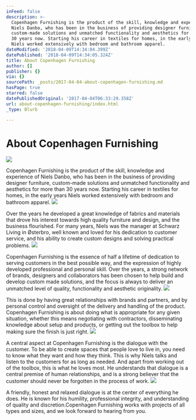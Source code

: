 ```yaml
---
inFeed: false
description: >-
  Copenhagen Furnishing is the product of the skill, knowledge and experience of
  Niels Danbo, who has been in the business of providing designer furniture,
  custom-made solutions and unmatched functionality and aesthetics for more than
  30 years now. Starting his career in textiles for homes, in the early years
  Niels worked extensively with bedroom and bathroom apparel.
dateModified: '2018-04-09T14:34:04.399Z'
datePublished: '2018-04-09T14:34:05.324Z'
title: About Copenhagen Furnishing
author: []
publisher: {}
via: {}
sourcePath: _posts/2017-04-04-about-copenhagen-furnishing.md
hasPage: true
starred: false
datePublishedOriginal: '2017-04-04T06:33:29.358Z'
url: about-copenhagen-furnishing/index.html
_type: Blurb

---
```

# About Copenhagen Furnishing
![](https://the-grid-user-content.s3-us-west-2.amazonaws.com/dd99d9be-0e13-41b1-a070-c81e5191a833.jpg)

Copenhagen Furnishing is the product of the skill, knowledge and experience of Niels Danbo, who has been in the business of providing designer furniture, custom-made solutions and unmatched functionality and aesthetics for more than 30 years now. Starting his career in textiles for homes, in the early years Niels worked extensively with bedroom and bathroom apparel.
![](https://the-grid-user-content.s3-us-west-2.amazonaws.com/c507730d-1f49-49ae-b657-1763178063a5.jpg)

Over the years he developed a great knowledge of fabrics and materials that drove his interest towards high quality furniture and design, and the business flourished. For many years, Niels was the manager at Schwarz Living in Østerbro, well known and loved for his dedication to customer service, and his ability to create custom designs and solving practical problems.
![](https://the-grid-user-content.s3-us-west-2.amazonaws.com/1913a58b-285b-4a7c-a0d2-0960e5a1e164.jpg)

Copenhagen Furnishing is the essence of half a lifetime of dedication to serving customers in the best possible way, and the expression of highly developed professional and personal skill. Over the years, a strong network of brands, designers and collaborators has been chosen to help build and develop custom made solutions, and the focus is always to deliver an unmatched level of quality, functionality and aesthetic originality.
![](https://the-grid-user-content.s3-us-west-2.amazonaws.com/bb920ae1-0d5b-42de-b72e-0d3094283301.jpg)

This is done by having great relationships with brands and partners, and by personal control and oversight of the delivery and handling of the product. Copenhagen Furnishing is about doing what is appropriate for any given situation, whether this means negotiating with contractors, disseminating knowledge about setup and products, or getting out the toolbox to help making sure the finish is just right.
![](https://the-grid-user-content.s3-us-west-2.amazonaws.com/883cd501-9dcc-4976-b25c-a72ae04c0753.jpg)

A central aspect at Copenhagen Furnishing is the dialogue with the customer. To be able to create spaces that people love to live in, you need to know what they want and how they think. This is why Niels talks and listen to the customers for as long as needed. And apart from working out of the toolbox, this is what he loves most. He understands that dialogue is a central premise of human relationships, and is a strong believer that the customer should never be forgotten in the process of work. ![](https://the-grid-user-content.s3-us-west-2.amazonaws.com/a60a2711-9fbe-4582-9ca9-db42bacb2144.jpg)

A friendly, honest and relaxed dialogue is at the center of everything he does. He is known for his humility, professional integrity, and understanding of quality and discretion.Copenhagen Furnishing works with projects of all types and sizes, and we look forward to hearing from you.